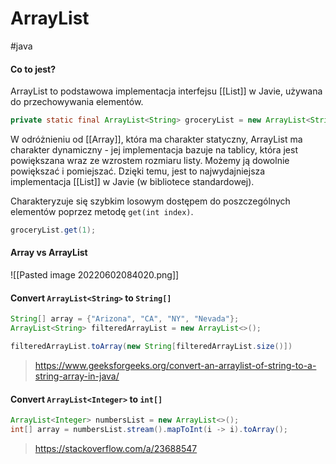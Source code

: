 # ArrayList
#java 

#### Co to jest?
ArrayList to podstawowa implementacja interfejsu [[List]] w Javie, używana do przechowywania elementów. 

```java
private static final ArrayList<String> groceryList = new ArrayList<String>();
```

W odróżnieniu od [[Array]], która ma charakter statyczny, ArrayList ma charakter dynamiczny - jej implementacja bazuje na tablicy, która jest powiększana wraz ze wzrostem rozmiaru listy. Możemy ją dowolnie powiększać i pomiejszać.
Dzięki temu, jest to najwydajniejsza implementacja [[List]] w Javie (w bibliotece standardowej).

Charakteryzuje się szybkim losowym dostępem do poszczególnych elementów poprzez metodę `get(int index)`.

```java
groceryList.get(1);
```

#### Array vs ArrayList

![[Pasted image 20220602084020.png]]

#### Convert `ArrayList<String>` to `String[]`
```java
String[] array = {"Arizona", "CA", "NY", "Nevada"};
ArrayList<String> filteredArrayList = new ArrayList<>();

filteredArrayList.toArray(new String[filteredArrayList.size()])
```
>https://www.geeksforgeeks.org/convert-an-arraylist-of-string-to-a-string-array-in-java/

#### Convert `ArrayList<Integer>` to `int[]`
```java
ArrayList<Integer> numbersList = new ArrayList<>();  
int[] array = numbersList.stream().mapToInt(i -> i).toArray();
```
>https://stackoverflow.com/a/23688547